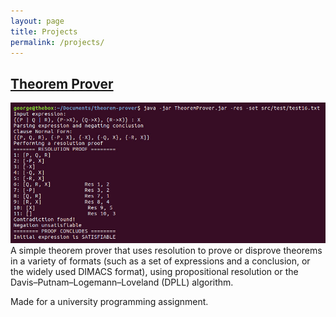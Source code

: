 ```yaml
---
layout: page
title: Projects
permalink: /projects/
---
```

## [Theorem Prover](https://github.com/georgejkaye/theorem-prover)
![Theorem Prover](/images/projects/theorem-prover.jpg)
A simple theorem prover that uses resolution to prove or disprove theorems in a variety of formats (such as a set of expressions and a conclusion, or the widely used DIMACS format), using propositional resolution or the Davis–Putnam–Logemann–Loveland (DPLL) algorithm.

Made for a university programming assignment.
